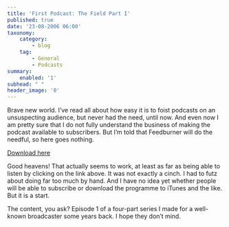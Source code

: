 ```yaml
---
title: 'First Podcast: The Field Part I'
published: true
date: '23-08-2006 06:00'
taxonomy:
    category:
        - blog
    tag:
        - General
        - Podcasts
summary:
    enabled: '1'
subhead: " "
header_image: '0'
---
```


Brave new world. I’ve read all about how easy it is to foist podcasts on an unsuspecting audience, but never had the need, until now. And even now I am pretty sure that I do not fully understand the business of making the podcast available to subscribers. But I’m told that Feedburner will do the needful, so here goes nothing.

[Download here](fields-1.mp3)

Good heavens! That actually seems to work, at least as far as being able to listen by clicking on the link above. It was not exactly a cinch. I had to futz about doing far too much by hand. And I have no idea yet whether people will be able to subscribe or download the programme to iTunes and the like. But it is a start.

The content, you ask? Episode 1 of a four-part series I made for a well-known broadcaster some years back. I hope they don’t mind.

